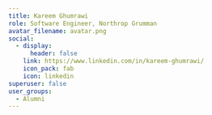 ```yaml
---
title: Kareem Ghumrawi
role: Software Engineer, Northrop Grumman
avatar_filename: avatar.png
social:
  - display:
      header: false
    link: https://www.linkedin.com/in/kareem-ghumrawi/
    icon_pack: fab
    icon: linkedin
superuser: false
user_groups:
  - Alumni
---
```

